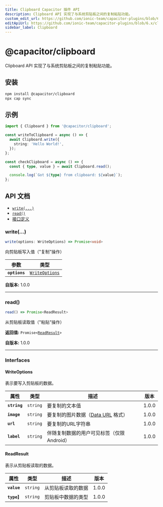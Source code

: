 ```yaml
---
title: Clipboard Capacitor 插件 API
description: Clipboard API 实现了与系统剪贴板之间的复制粘贴功能。
custom_edit_url: https://github.com/ionic-team/capacitor-plugins/blob/6.x/clipboard/README.md
editApiUrl: https://github.com/ionic-team/capacitor-plugins/blob/6.x/clipboard/src/definitions.ts
sidebar_label: Clipboard
---
```


# @capacitor/clipboard

Clipboard API 实现了与系统剪贴板之间的复制粘贴功能。

## 安装

```bash
npm install @capacitor/clipboard
npx cap sync
```

## 示例

```typescript
import { Clipboard } from '@capacitor/clipboard';

const writeToClipboard = async () => {
  await Clipboard.write({
    string: 'Hello World!',
  });
};

const checkClipboard = async () => {
  const { type, value } = await Clipboard.read();

  console.log(`Got ${type} from clipboard: ${value}`);
};
```

## API 文档

<docgen-index>

- [`write(...)`](#write)
- [`read()`](#read)
- [接口定义](#interfaces)

</docgen-index>

<docgen-api>
<!--Update the source file JSDoc comments and rerun docgen to update the docs below-->

### write(...)

```typescript
write(options: WriteOptions) => Promise<void>
```

向剪贴板写入值（"复制"操作）

| 参数          | 类型                                                  |
| ------------- | ----------------------------------------------------- |
| **`options`** | <code><a href="#writeoptions">WriteOptions</a></code> |

**自版本:** 1.0.0

---

### read()

```typescript
read() => Promise<ReadResult>
```

从剪贴板读取值（"粘贴"操作）

**返回值:** <code>Promise&lt;<a href="#readresult">ReadResult</a>&gt;</code>

**自版本:** 1.0.0

---

### Interfaces

#### WriteOptions

表示要写入剪贴板的数据。

| 属性         | 类型                | 描述                                                                                                            | 版本  |
| ------------ | ------------------- | --------------------------------------------------------------------------------------------------------------- | ----- |
| **`string`** | <code>string</code> | 要复制的文本值                                                                                                  | 1.0.0 |
| **`image`**  | <code>string</code> | 要复制的图片数据（[Data URL](https://developer.mozilla.org/en-US/docs/Web/HTTP/Basics_of_HTTP/Data_URIs) 格式） | 1.0.0 |
| **`url`**    | <code>string</code> | 要复制的URL字符串                                                                                               | 1.0.0 |
| **`label`**  | <code>string</code> | 伴随复制数据的用户可见标签（仅限Android）                                                                       | 1.0.0 |

#### ReadResult

表示从剪贴板读取的数据。

| 属性        | 类型                | 描述               | 版本  |
| ----------- | ------------------- | ------------------ | ----- |
| **`value`** | <code>string</code> | 从剪贴板读取的数据 | 1.0.0 |
| **`type`]** | <code>string</code> | 剪贴板中数据的类型 | 1.0.0 |

</docgen-api>
